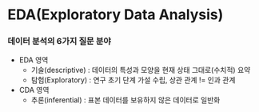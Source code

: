 # EDA(Exploratory Data Analysis)

### 데이터 분석의 6가지 질문 분야
- EDA 영역
	- 기술(descriptive) : 데이터의 특성과 모양을 현재 상태 그대로(수치적) 요약
	- 탐험(Exploratory) : 연구 초기 단계 가설 수립, 상관 관계 != 인과 관계
- CDA 영역
	- 추론(inferential) : 표본 데이터를 보유하지 않은 데이터로 일반화 